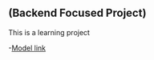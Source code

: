 ## (Backend Focused Project)
This is a learning project 

-[Model link](https://app.eraser.io/workspace/YtPqZ1VogxGy1jzIDkzj)